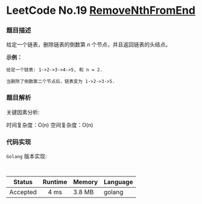 # LeetCode No.19 [RemoveNthFromEnd](https://leetcode.com/problems/remove-nth-node-from-end-of-list/)

### 题目描述

给定一个链表，删除链表的倒数第 *n* 个节点，并且返回链表的头结点。

**示例：**

```
给定一个链表: 1->2->3->4->5, 和 n = 2.

当删除了倒数第二个节点后，链表变为 1->2->3->5.
```

### 题目解析
关键因素分析:


时间复杂度：O(n)
空间复杂度：O(n)


### 代码实现

`Golang` 版本实现:

```golang


```

| Status | Runtime | Memory |Language|
|:-------:|:-------:|:------|:------|
|Accepted|4 ms|3.8 MB	 |golang|
